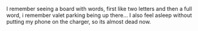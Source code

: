 I remember seeing a board with words, first like two letters and then a full word, i remember valet parking being up there...
I also feel asleep without putting my phone on the charger, so its almost dead now.